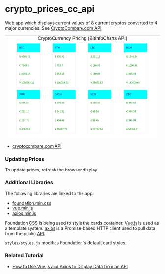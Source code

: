 # crypto_prices_cc_api

Web app which displays current values of 8 current cryptos converted to 4 major currencies. See [CryptoCompare.com API](https://www.cryptocompare.com/api/).

![crypto]

 - [cryptocompare.com API](https://min-api.cryptocompare.com/data/pricemulti?fsyms=BTC,ETH,LTC,BCH,XMR,DASH,NEO,ZEC&tsyms=USD,EUR,GBP)

### Updating Prices

To update prices, refresh the browser display.

### Additional Libraries

The following libraries are linked to the app:

 - [foundation.min.css](https://cdnjs.cloudflare.com/ajax/libs/foundation/6.4.3/css/foundation.min.css)
 - [vue.min.js](https://cdnjs.cloudflare.com/ajax/libs/vue/2.5.13/vue.min.js)
 - [axios.min.js](https://cdnjs.cloudflare.com/ajax/libs/axios/0.17.1/axios.min.js)

Foundation [CSS](https://foundation.zurb.com/sites/docs/v/5.5.3/css.html) is being used to style the cards container. [Vue.js](https://vuejs.org/) is used as a template system. [axios](https://github.com/axios/axios) is a Promise-based HTTP client used to pull data from the public [API](https://min-api.cryptocompare.com/data/pricemulti?fsyms=BTC&tsyms=USD).

`styles/styles.js` modifies Foundation's default card styles.

[crypto]: crypto-prices.png "crypto_prices"

### Related Tutorial

- [How to Use Vue.js and Axios to Display Data from an API](https://www.digitalocean.com/community/tutorials/how-to-use-vue-js-and-axios-to-display-data-from-an-api)
